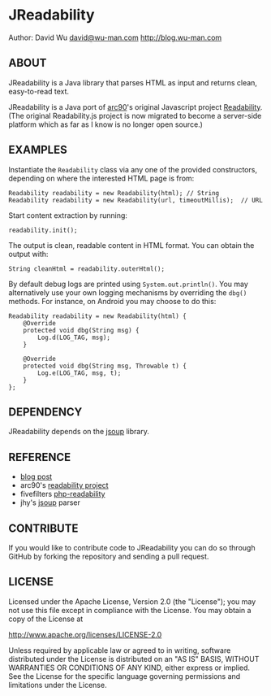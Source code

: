 JReadability
============

Author: David Wu <david@wu-man.com> <http://blog.wu-man.com>


ABOUT
-----

JReadability is a Java library that parses HTML as input and returns clean,
easy-to-read text.

JReadability is a Java port of [arc90](http://arc90.com/)'s original 
Javascript project [Readability](http://code.google.com/p/arc90labs-readability/).
(The original Readability.js project is now migrated to become a server-side
platform which as far as I know is no longer open source.)


EXAMPLES
--------

Instantiate the `Readability` class via any one of the provided constructors,
depending on where the interested HTML page is from:

    Readability readability = new Readability(html); // String
    Readability readability = new Readability(url, timeoutMillis);  // URL

Start content extraction by running:

    readability.init();

The output is clean, readable content in HTML format.  You can obtain the
output with:

    String cleanHtml = readability.outerHtml();

By default debug logs are printed using `System.out.println()`.  You may
alternatively use your own logging mechanisms by overriding the `dbg()` 
methods.  For instance, on Android you may choose to do this:

    Readability readability = new Readability(html) {
        @Override
        protected void dbg(String msg) {
            Log.d(LOG_TAG, msg);
        }

        @Override
        protected void dbg(String msg, Throwable t) {
            Log.e(LOG_TAG, msg, t);
        }
    };


DEPENDENCY
----------

JReadability depends on the [jsoup](https://github.com/jhy/jsoup/) library.


REFERENCE
---------

+ [blog post](http://blog.wu-man.com/2012/10/introducing-jreadability-making-web.html)
+ arc90's [readability project](http://code.google.com/p/arc90labs-readability/)
+ fivefilters [php-readability](http://code.fivefilters.org/php-readability)
+ jhy's [jsoup](https://github.com/jhy/jsoup/) parser


CONTRIBUTE
----------

If you would like to contribute code to JReadability you can do so through 
GitHub by forking the repository and sending a pull request.


LICENSE
-------

Licensed under the Apache License, Version 2.0 (the "License"); you may not 
use this file except in compliance with the License. You may obtain a copy 
of the License at

http://www.apache.org/licenses/LICENSE-2.0

Unless required by applicable law or agreed to in writing, software 
distributed under the License is distributed on an "AS IS" BASIS, WITHOUT 
WARRANTIES OR CONDITIONS OF ANY KIND, either express or implied. See the 
License for the specific language governing permissions and limitations 
under the License.